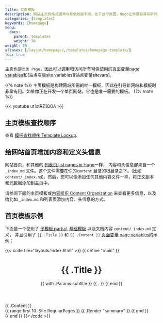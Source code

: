 ```yaml
---
title: 首页模板
description: 网站主页的格式通常与其他页面不同。出于这个原因，Hugo让你很容易将新网站的主页定义为一个独特的模板。
categories: [templates]
keywords: [homepage]
menu:
  docs:
    parent: templates
    weight: 70
weight: 70
aliases: [/layout/homepage/,/templates/homepage-template/]
toc: true
---
```


主页也是`页面 Page`，因此可以调用和访问所有可供使用的[页面变量page variables][pagevars]和[站点变量site variables][站点变量sitevars]。

{{% note %}}
主页模板是构建网站所需的唯一模板，因此在引导新网站和模板时非常有用。如果你正在开发一个单页网站，它也是唯一需要的模板。
{{% /note %}}

{{< youtube ut1xtRZ1QOA >}}

## 主页模板查找顺序

查看 [模板查找顺序 Template Lookup](/templates/lookup-order/).

## 给网站首页增加内容和定义头信息

网站首页，和其他的 [列表页 list pages in Hugo][lists]一样， 内容和头信息都来自一个  `_index.md`  文件。这个文件需要在你的`content` 目录的根目录之下。(比如 `content/_index.md`)。然后，您可以像添加任何其他内容文件一样，将正文副本和元数据添加到主页中。

请参阅下面的主页模板或[内容组织 Content Organization][contentorg] 来查看更多信息，以及给比如 `_index.md`  和列表页添加内容、头信息的方式。

## 首页模板示例


下面是一个使用了 [子模板 partial][partials], [基础模板][base] 以及文档内容 `content/_index.md` 定义， 并且引用了 `{{ .Title }}` 和 `{{ .Content }}` [ 页面变量 page variables][pagevars]的示例：

{{< code file="layouts/index.html" >}}
{{ define "main" }}
  <main aria-role="main">
    <header class="homepage-header">
      <h1>{{ .Title }}</h1>
      {{ with .Params.subtitle }}
        <span class="subtitle">{{ . }}</span>
      {{ end }}
    </header>
    <div class="homepage-content">
      <!-- Note that the content for index.html, as a sort of list page, will pull from content/_index.md -->
      {{ .Content }}
    </div>
    <div>
      {{ range first 10 .Site.RegularPages }}
        {{ .Render "summary" }}
      {{ end }}
    </div>
  </main>
{{ end }}
{{< /code >}}

[base]: /templates/base/
[contentorg]: /content-management/organization/
[lists]: /templates/lists/
[lookup]: /templates/lookup-order/
[pagevars]: /variables/page/
[partials]: /templates/partials/
[sitevars]: /variables/site/
